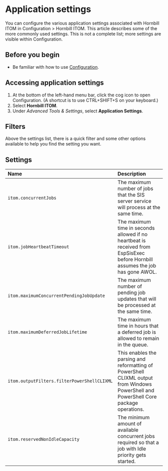 # Application settings
You can configure the various application settings associated with Hornbill ITOM in Configuration > Hornbill ITOM. This article describes some of the more commonly used settings. This is not a complete list; more settings are visible within Configuration.

## Before you begin
* Be familiar with how to use [Configuration](/esp-config/getting-started/using-configuration).

## Accessing application settings
1. At the bottom of the left-hand menu bar, click the cog icon to open Configuration. (A shortcut is to use CTRL+SHIFT+S on your keyboard.)
1. Select **Hornbill ITOM**.
1. Under *Advanced Tools & Settings*, select **Application Settings**.

## Filters
Above the settings list, there is a quick filter and some other options available to help you find the setting you want.

## Settings
|Name|Description|
|:----|:----|
|`itom.concurrentJobs`|The maximum number of jobs that the SIS server service will process at the same time.|
|`itom.jobHeartbeatTimeout`|The maximum time in seconds allowed if no heartbeat is received from EspSisExec before Hornbill assumes the job has gone AWOL.|
|`itom.maximumConcurrentPendingJobUpdate`|The maximum number of pending job updates that will be processed at the same time.|
|`itom.maximumDeferredJobLifetime`|The maximum time in hours that a deferred job is allowed to remain in the queue.|
|`itom.outputFilters.filterPowerShellCLIXML`|This enables the parsing and reformatting of PowerShell CLIXML output from Windows PowerShell and PowerShell Core package operations.|
|`itom.reservedNonIdleCapacity`|The minimum amount of available concurrent jobs required so that a job with Idle priority gets started.|